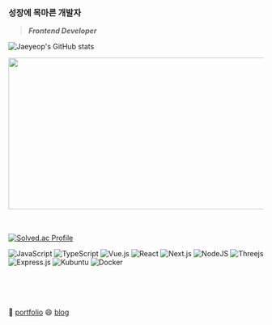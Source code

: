 ### 성장에 목마른 개발자

> **_Frontend Developer_**
>
![Jaeyeop's GitHub stats](https://github-readme-stats.vercel.app/api?username=Leejaeyeop&show_icons=true&theme=tokyonight)

<a href="https://github.com/devxb/gitanimals">
<img
  src="https://render.gitanimals.org/farms/Leejaeyeop"
  width="600"
  height="300"
/>
</a>

</br></br>
[![Solved.ac Profile](http://mazassumnida.wtf/api/v2/generate_badge?boj=dlwoduq78)](https://solved.ac/dlwoduq78/)



![JavaScript](https://img.shields.io/badge/javascript-%23323330.svg?style=for-the-badge&logo=javascript&logoColor=%23F7DF1E)
![TypeScript](https://img.shields.io/badge/typescript-%23007ACC.svg?style=for-the-badge&logo=typescript&logoColor=white)
![Vue.js](https://img.shields.io/badge/vuejs-%2335495e.svg?style=for-the-badge&logo=vuedotjs&logoColor=%234FC08D)
![React](https://img.shields.io/badge/react-%2320232a.svg?style=for-the-badge&logo=react&logoColor=%2361DAFB)
![Next.js](https://img.shields.io/badge/next.js-000000?style=for-the-badge&logo=nextdotjs&logoColor=white)
![NodeJS](https://img.shields.io/badge/node.js-6DA55F?style=for-the-badge&logo=node.js&logoColor=white)
![Threejs](https://img.shields.io/badge/threejs-black?style=for-the-badge&logo=three.js&logoColor=white)
![Express.js](https://img.shields.io/badge/express.js-%23404d59.svg?style=for-the-badge&logo=express&logoColor=%2361DAFB)
![Kubuntu](https://img.shields.io/badge/-KUbuntu-%230079C1?style=for-the-badge&logo=kubuntu&logoColor=white)
![Docker](https://img.shields.io/badge/docker-%230db7ed.svg?style=for-the-badge&logo=docker&logoColor=white)

</br></br>
</br></br>
💪 [portfolio](https://leejaeyeop-blog.vercel.app/)
😄 [blog](https://ljy1011.tistory.com)

